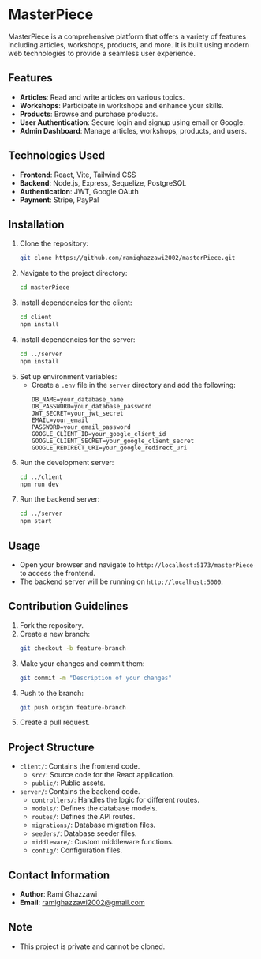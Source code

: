 # MasterPiece

MasterPiece is a comprehensive platform that offers a variety of features including articles, workshops, products, and more. It is built using modern web technologies to provide a seamless user experience.

## Features

- **Articles**: Read and write articles on various topics.
- **Workshops**: Participate in workshops and enhance your skills.
- **Products**: Browse and purchase products.
- **User Authentication**: Secure login and signup using email or Google.
- **Admin Dashboard**: Manage articles, workshops, products, and users.

## Technologies Used

- **Frontend**: React, Vite, Tailwind CSS
- **Backend**: Node.js, Express, Sequelize, PostgreSQL
- **Authentication**: JWT, Google OAuth
- **Payment**: Stripe, PayPal

## Installation

1. Clone the repository:
   ```bash
   git clone https://github.com/ramighazzawi2002/masterPiece.git
   ```
2. Navigate to the project directory:
   ```bash
   cd masterPiece
   ```
3. Install dependencies for the client:
   ```bash
   cd client
   npm install
   ```
4. Install dependencies for the server:
   ```bash
   cd ../server
   npm install
   ```
5. Set up environment variables:
   - Create a `.env` file in the `server` directory and add the following:
     ```
     DB_NAME=your_database_name
     DB_PASSWORD=your_database_password
     JWT_SECRET=your_jwt_secret
     EMAIL=your_email
     PASSWORD=your_email_password
     GOOGLE_CLIENT_ID=your_google_client_id
     GOOGLE_CLIENT_SECRET=your_google_client_secret
     GOOGLE_REDIRECT_URI=your_google_redirect_uri
     ```
6. Run the development server:
   ```bash
   cd ../client
   npm run dev
   ```
7. Run the backend server:
   ```bash
   cd ../server
   npm start
   ```

## Usage

- Open your browser and navigate to `http://localhost:5173/masterPiece` to access the frontend.
- The backend server will be running on `http://localhost:5000`.

## Contribution Guidelines

1. Fork the repository.
2. Create a new branch:
   ```bash
   git checkout -b feature-branch
   ```
3. Make your changes and commit them:
   ```bash
   git commit -m "Description of your changes"
   ```
4. Push to the branch:
   ```bash
   git push origin feature-branch
   ```
5. Create a pull request.

## Project Structure

- `client/`: Contains the frontend code.
  - `src/`: Source code for the React application.
  - `public/`: Public assets.
- `server/`: Contains the backend code.
  - `controllers/`: Handles the logic for different routes.
  - `models/`: Defines the database models.
  - `routes/`: Defines the API routes.
  - `migrations/`: Database migration files.
  - `seeders/`: Database seeder files.
  - `middleware/`: Custom middleware functions.
  - `config/`: Configuration files.

## Contact Information

- **Author**: Rami Ghazzawi
- **Email**: ramighazzawi2002@gmail.com


## Note

- This project is private and cannot be cloned.
